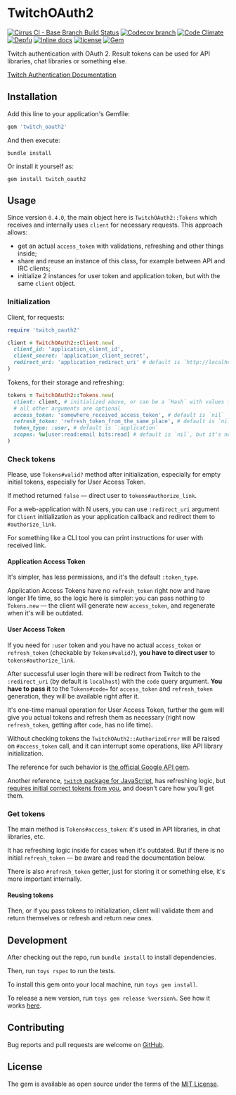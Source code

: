 # TwitchOAuth2

[![Cirrus CI - Base Branch Build Status](https://img.shields.io/cirrus/github/AlexWayfer/twitch_oauth2?style=flat-square)](https://cirrus-ci.com/github/AlexWayfer/twitch_oauth2)
[![Codecov branch](https://img.shields.io/codecov/c/github/AlexWayfer/twitch_oauth2/main.svg?style=flat-square)](https://codecov.io/gh/AlexWayfer/twitch_oauth2)
[![Code Climate](https://img.shields.io/codeclimate/maintainability/AlexWayfer/twitch_oauth2.svg?style=flat-square)](https://codeclimate.com/github/AlexWayfer/twitch_oauth2)
[![Depfu](https://img.shields.io/depfu/AlexWayfer/twitch_oauth2?style=flat-square)](https://depfu.com/repos/github/AlexWayfer/twitch_oauth2)
[![Inline docs](https://inch-ci.org/github/AlexWayfer/twitch_oauth2.svg?branch=main)](https://inch-ci.org/github/AlexWayfer/twitch_oauth2)
[![license](https://img.shields.io/github/license/AlexWayfer/twitch_oauth2.svg?style=flat-square)](https://github.com/AlexWayfer/twitch_oauth2/blob/main/LICENSE.txt)
[![Gem](https://img.shields.io/gem/v/twitch_oauth2.svg?style=flat-square)](https://rubygems.org/gems/twitch_oauth2)

Twitch authentication with OAuth 2.
Result tokens can be used for API libraries, chat libraries or something else.

[Twitch Authentication Documentation](https://dev.twitch.tv/docs/authentication)

## Installation

Add this line to your application's Gemfile:

```ruby
gem 'twitch_oauth2'
```

And then execute:

```
bundle install
```

Or install it yourself as:

```
gem install twitch_oauth2
```

## Usage

Since version `0.4.0`, the main object here is `TwitchOAuth2::Tokens` which receives
and internally uses `client` for necessary requests. This approach allows:

*   get an actual `access_token` with validations, refreshing and other things inside;
*   share and reuse an instance of this class, for example between API and IRC clients;
*   initialize 2 instances for user token and application token, but with the same `client` object.

### Initialization

Client, for requests:

```ruby
require 'twitch_oauth2'

client = TwitchOAuth2::Client.new(
  client_id: 'application_client_id',
  client_secret: 'application_client_secret',
  redirect_uri: 'application_redirect_uri' # default is `http://localhost`
)
```

Tokens, for their storage and refreshing:

```ruby
tokens = TwitchOAuth2::Tokens.new(
  client: client, # initialized above, or can be a `Hash` with values for `Client` initialization
  # all other arguments are optional
  access_token: 'somewhere_received_access_token', # default is `nil`
  refresh_token: 'refresh_token_from_the_same_place', # default is `nil`
  token_type: :user, # default is `:application`
  scopes: %w[user:read:email bits:read] # default is `nil`, but it's not so useful
)
```

### Check tokens

Please, use `Tokens#valid?` method after initialization, especially for empty initial tokens,
especially for User Access Token.

If method returned `false` — direct user to `tokens#authorize_link`.

For a web-application with N users, you can use `:redirect_uri` argument for `Client`
initialization as your application callback and redirect them to `#authorize_link`.

For something like a CLI tool you can print instructions for user with received link.

#### Application Access Token

It's simpler, has less permissions, and it's the default `:token_type`.

Application Access Tokens have no `refresh_token` right now and have longer life time,
so the logic here is simpler: you can pass nothing to `Tokens.new` — the client will generate
new `access_token`, and regenerate when it's will be outdated.

#### User Access Token

If you need for `:user` token and you have no actual `access_token` or `refresh_token`
(checkable by `Tokens#valid?`), **you have to direct user** to `tokens#authorize_link`.

After successful user login there will be redirect from Twitch to the `:redirect_uri`
(by default is `localhost`) with the `code` query argument.
**You have to pass it** to the `Tokens#code=` for `access_token` and `refresh_token` generation,
they will be available right after it.

It's one-time manual operation for User Access Token, further the gem will give you actual tokens
and refresh them as necessary (right now `refresh_token`, getting after `code`, has no life time).

Without checking tokens the `TwitchOAuth2::AuthorizeError` will be raised on `#access_token` call,
and it can interrupt some operations, like API library initialization.

The reference for such behavior is [the official Google API gem](https://github.com/googleapis/google-api-ruby-client/blob/39ae3527722a003b389a2f7f5275ab9c6e93bb5e/samples/cli/lib/base_cli.rb`).

Another reference, [`twitch` package for JavaScript](https://d-fischer.github.io/twitch/),
has refreshing logic, but [requires initial correct tokens from you](https://d-fischer.github.io/twitch-chat-client/docs/examples/basic-bot.html),
and doesn't care how you'll get them.


### Get tokens

The main method is `Tokens#access_token`: it's used in API libraries, in chat libraries, etc.

It has refreshing logic inside for cases when it's outdated.
But if there is no initial `refresh_token` — be aware and read the documentation below.

There is also `#refresh_token` getter, just for storing it or something else,
it's more important internally.

#### Reusing tokens

Then, or if you pass tokens to initialization, client will validate them and return themselves
or refresh and return new ones.

## Development

After checking out the repo, run `bundle install` to install dependencies.

Then, run `toys rspec` to run the tests.

To install this gem onto your local machine, run `toys gem install`.

To release a new version, run `toys gem release %version%`.
See how it works [here](https://github.com/AlexWayfer/gem_toys#release).

## Contributing

Bug reports and pull requests are welcome on [GitHub](https://github.com/AlexWayfer/twitch_oauth2).

## License

The gem is available as open source under the terms of the
[MIT License](https://opensource.org/licenses/MIT).
